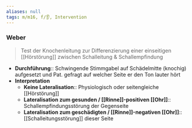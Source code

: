 ```yaml
---
aliases: null
tags: m/m16, f/👂, Intervention
---
```

### Weber
> Test der Knochenleitung zur Differenzierung einer einseitigen [[Hörstörung]] zwischen Schalleitung & Schallempfindung
- **Durchführung**:: Schwingende Stimmgabel auf Schädelmitte (knochig) aufgesetzt und Pat. gefragt auf welcher Seite er den Ton lauter hört
- **Interpretation**
	- **Keine Lateralisation**:: Physiologisch oder seitengleiche [[Hörstörung]]
	- **Lateralisation zum gesunden / [[Rinne]]-positiven [[Ohr]]**:: Schallempfindungsstörung der Gegenseite
	- **Lateralisation zum geschädigten / [[Rinne]]-negativen [[Ohr]]**:: [[Schalleitungsstörung]] dieser Seite